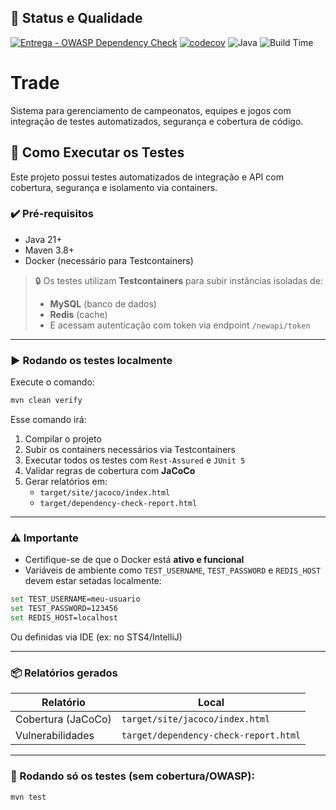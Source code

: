 ## 🔧 Status e Qualidade

[![Entrega - OWASP Dependency Check](https://github.com/volverinejr/trade/actions/workflows/CI.yml/badge.svg)](https://github.com/volverinejr/trade/actions/workflows/CI.yml)
[![codecov](https://codecov.io/gh/volverinejr/trade/graph/badge.svg?token=IX01AUR2EG)](https://codecov.io/gh/volverinejr/trade)
![Java](https://img.shields.io/badge/Java-21-blue.svg)
![Build Time](https://img.shields.io/badge/Build~Time-~1~min-brightgreen)



# Trade

Sistema para gerenciamento de campeonatos, equipes e jogos com integração de testes automatizados, segurança e cobertura de código.

## 🧪 Como Executar os Testes

Este projeto possui testes automatizados de integração e API com cobertura, segurança e isolamento via containers.

### ✔️ Pré-requisitos

- Java 21+
- Maven 3.8+
- Docker (necessário para Testcontainers)

> 🔒 Os testes utilizam **Testcontainers** para subir instâncias isoladas de:
> - **MySQL** (banco de dados)
> - **Redis** (cache)
> - E acessam autenticação com token via endpoint `/newapi/token`

---

### ▶️ Rodando os testes localmente

Execute o comando:

```bash
mvn clean verify
```

Esse comando irá:

1. Compilar o projeto
2. Subir os containers necessários via Testcontainers
3. Executar todos os testes com `Rest-Assured` e `JUnit 5`
4. Validar regras de cobertura com **JaCoCo**
5. Gerar relatórios em:
   - `target/site/jacoco/index.html`
   - `target/dependency-check-report.html`

---

### ⚠️ Importante

- Certifique-se de que o Docker está **ativo e funcional**
- Variáveis de ambiente como `TEST_USERNAME`, `TEST_PASSWORD` e `REDIS_HOST` devem estar setadas localmente:

```bash
set TEST_USERNAME=meu-usuario
set TEST_PASSWORD=123456
set REDIS_HOST=localhost
```

Ou definidas via IDE (ex: no STS4/IntelliJ)

---

### 📦 Relatórios gerados

| Relatório          | Local                          |
|--------------------|---------------------------------|
| Cobertura (JaCoCo) | `target/site/jacoco/index.html` |
| Vulnerabilidades   | `target/dependency-check-report.html` |

---

### 🧪 Rodando só os testes (sem cobertura/OWASP):

```bash
mvn test
```